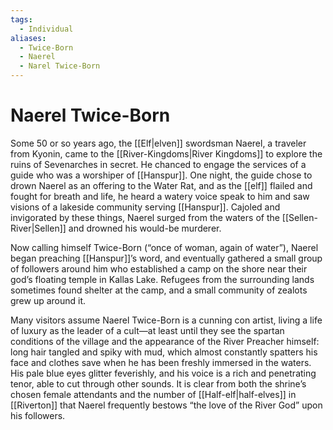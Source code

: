 ```yaml
---
tags:
  - Individual
aliases:
  - Twice-Born
  - Naerel
  - Narel Twice-Born
---
```

# Naerel Twice-Born
Some 50 or so years ago, the [[Elf|elven]] swordsman Naerel, a traveler from Kyonin, came to the [[River-Kingdoms|River Kingdoms]] to explore the ruins of Sevenarches in secret. He chanced to engage the services of a guide who was a worshiper of [[Hanspur]]. One night, the guide chose to drown Naerel as an offering to the Water Rat, and as the [[elf]] flailed and fought for breath and life, he heard a watery voice speak to him and saw visions of a lakeside community serving [[Hanspur]]. Cajoled and invigorated by these things, Naerel surged from the waters of the [[Sellen-River|Sellen]] and drowned his would-be murderer.

Now calling himself Twice-Born (“once of woman, again of water”), Naerel began preaching [[Hanspur]]’s word, and eventually gathered a small group of followers around him who established a camp on the shore near their god’s floating temple in Kallas Lake. Refugees from the surrounding lands sometimes found shelter at the camp, and a small community of zealots grew up around it.

Many visitors assume Naerel Twice-Born is a cunning con artist, living a life of luxury as the leader of a cult—at least until they see the spartan conditions of the village and the appearance of the River Preacher himself: long hair tangled and spiky with mud, which almost constantly spatters his face and clothes save when he has been freshly immersed in the waters. His pale blue eyes glitter
feverishly, and his voice is a rich and penetrating tenor, able to cut through other sounds. It is clear from both the shrine’s chosen female attendants and the number of [[Half-elf|half-elves]] in [[Riverton]] that Naerel frequently bestows “the love of the River God” upon his followers.